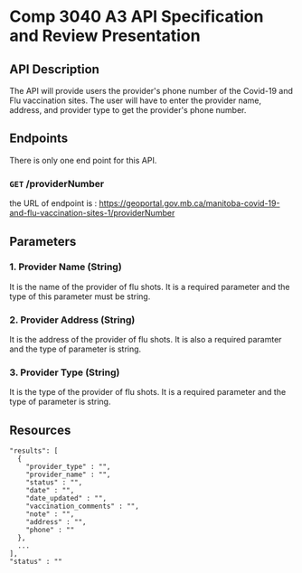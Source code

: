 # Comp 3040 A3 API Specification and Review Presentation

## API Description

The API will provide users the provider's phone number of the Covid-19 and Flu vaccination sites. The user will have to enter the provider name, address, and provider type to get the provider's phone number.  

## Endpoints

There is only one end point for this API.

### `GET` /providerNumber

the URL of endpoint is : https://geoportal.gov.mb.ca/manitoba-covid-19-and-flu-vaccination-sites-1/providerNumber

## Parameters

### 1. Provider Name (String)

 It is the name of the provider of flu shots. It is a required parameter 
 and the type of this parameter must be string.
 
 
### 2. Provider Address (String)

It is the address of the provider of flu shots. It is also a required paramter
and the type of parameter is string.

### 3. Provider Type (String)

It is the type of the provider of flu shots. It is a required parameter and the
type of parameter is string.



## Resources

```
"results": [
  {
    "provider_type" : "",
    "provider_name" : "",
    "status" : "",
    "date" : "",
    "date_updated" : "",
    "vaccination_comments" : "",
    "note" : "",
    "address" : "",
    "phone" : ""
  },
  ...
],
"status" : ""
```
